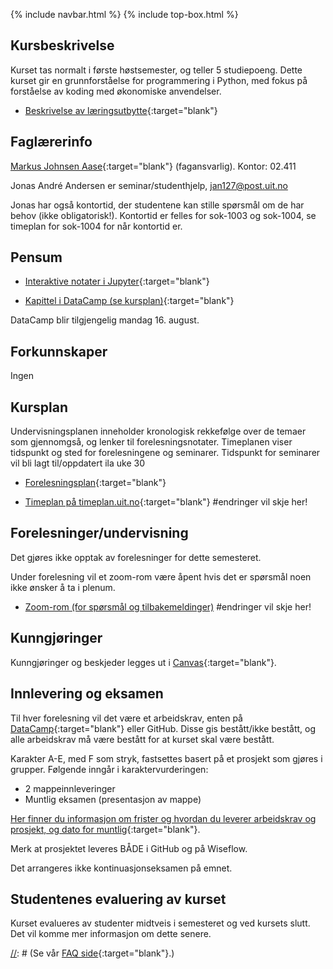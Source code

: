 {% include navbar.html %}
{% include top-box.html %}

<!--For å endre fagtittel, fagundertittel, bakgrunn og fagbilde gjør endringer i config.yml->
<!--Gjør endringer under her-->

## Kursbeskrivelse 

Kurset tas normalt i første høstsemester, og teller 5 studiepoeng. Dette kurset gir en grunnforståelse for programmering i Python, med fokus på forståelse av koding med økonomiske anvendelser.

- [Beskrivelse av læringsutbytte](https://uit.no/utdanning/emner/emne/841873/sok-1003?ar=2024&semester=H){:target="blank"}

## Faglærerinfo  

[Markus Johnsen Aase](https://uit.no/ansatte/person?p_document_id=844489&p_dimension_id=88163){:target="blank"} (fagansvarlig). Kontor: 02.411

Jonas André Andersen er seminar/studenthjelp, <jan127@post.uit.no>

Jonas har også kontortid, der studentene kan stille spørsmål om de har behov (ikke obligatorisk!). Kontortid er felles for sok-1003 og sok-1004, se timeplan for sok-1004 for når kontortid er. 


## Pensum  

- [Interaktive notater i Jupyter](https://github.com/uit-sok-1003-h24/notebooks){:target="blank"} 
  
- [Kapittel i DataCamp (se kursplan)](https://app.datacamp.com/groups/sok-1003-python-lab/dashboard){:target="blank"} 

DataCamp blir tilgjengelig mandag 16. august.

## Forkunnskaper  
Ingen 

## Kursplan  

Undervisningsplanen inneholder kronologisk rekkefølge over de temaer som gjennomgså, og lenker til forelesningsnotater. Timeplanen viser tidspunkt og sted for forelesningene og seminarer. Tidspunkt for seminarer vil bli lagt til/oppdatert ila uke 30

- [Forelesningsplan](forelesningsplan.md){:target="blank"}

- [Timeplan på timeplan.uit.no](https://timeplan.uit.no/emne_timeplan.php?sem=24h&module=SOK-1003-1#week=33-52){:target="blank"} #endringer vil skje her!

## Forelesninger/undervisning

Det gjøres ikke opptak av forelesninger for dette semesteret. 
  
Under forelesning vil et zoom-rom være åpent hvis det er spørsmål noen ikke ønsker å ta i plenum.

- [Zoom-rom (for spørsmål og tilbakemeldinger)](https://uit.zoom.us/j/7036118194?pwd=Umxlb1VFOXRaa3dDSUdaTzNUbTYrUT09) #endringer vil skje her!

## Kunngjøringer  

Kunngjøringer og beskjeder legges ut i [Canvas](https://uit.instructure.com/courses/26947){:target="blank"}.


## Innlevering og eksamen  
Til hver forelesning vil det være et arbeidskrav, enten på [DataCamp](https://learn.datacamp.com/){:target="blank"} eller GitHub. Disse gis bestått/ikke bestått, og alle arbeidskrav må være bestått for at kurset skal være bestått. 

Karakter A-E, med F som stryk, fastsettes basert på et prosjekt som gjøres i grupper. Følgende inngår i karaktervurderingen:

- 2 mappeinnleveringer 
- Muntlig eksamen (presentasjon av mappe)


[Her finner du informasjon om frister og hvordan du leverer arbeidskrav og prosjekt, og dato for muntlig](semesteroppgave.md){:target="blank"}. 

Merk at prosjektet leveres BÅDE i GitHub og på Wiseflow.

Det arrangeres ikke kontinuasjonseksamen på emnet.



## Studentenes evaluering av kurset  

Kurset evalueres av studenter midtveis i semesteret og ved kursets slutt. Det vil komme mer informasjon om dette senere.


[//]: # (## FAQ - Ofte stilte spørsmål og svar)

[//]: # (Se vår [FAQ side](faq.md){:target="blank"}.)

